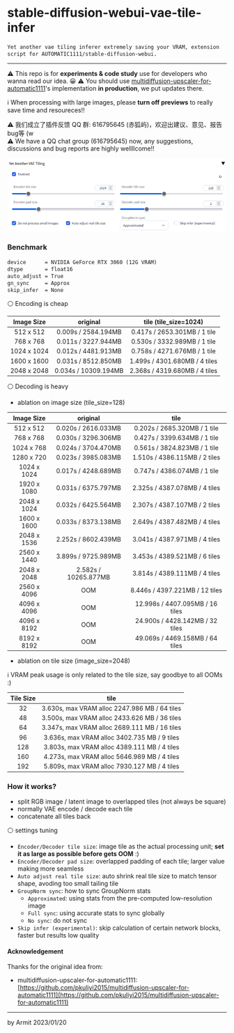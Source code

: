 # stable-diffusion-webui-vae-tile-infer

    Yet another vae tiling inferer extremely saving your VRAM, extension script for AUTOMATIC1111/stable-diffusion-webui.

----

⚠ This repo is for **experiments & code study** use for developers who wanna read our idea. 😀
⚠ You should use [multidiffusion-upscaler-for-automatic1111](https://github.com/pkuliyi2015/multidiffusion-upscaler-for-automatic1111)'s implementation **in production**, we put updates there.

ℹ When processing with large images, please **turn off previews** to really save time and resoureces!!

⚠ 我们成立了插件反馈 QQ 群: 616795645 (赤狐屿)，欢迎出建议、意见、报告bug等 (w  
⚠ We have a QQ chat group (616795645) now, any suggestions, discussions and bug reports are highly wellllcome!!  

![ui](img/ui.png)


### Benchmark

```
device      = NVIDIA GeForce RTX 3060 (12G VRAM)
dtype       = float16
auto_adjust = True
gn_sync     = Approx
skip_infer  = None
```

⚪ Encoding is cheap

| Image Size | original | tile (tile_size=1024) |
| :-: | :-: | :-: |
|  512 x 512  | 0.009s /  2584.194MB | 0.417s / 2653.301MB / 1 tile  |
|  768 x 768  | 0.011s /  3227.944MB | 0.530s / 3332.989MB / 1 tile  |
| 1024 x 1024 | 0.012s /  4481.913MB | 0.758s / 4271.676MB / 1 tile  |
| 1600 x 1600 | 0.031s /  8512.850MB | 1.499s / 4301.680MB / 4 tiles |
| 2048 x 2048 | 0.034s / 10309.194MB | 2.368s / 4319.680MB / 4 tiles |

⚪ Decoding is heavy

- ablation on image size (tile_size=128)

| Image Size | original | tile |
| :-: | :-: | :-: |
|  512 x 512  | 0.020s /  2616.033MB |  0.202s / 2685.320MB /  1 tile  |
|  768 x 768  | 0.030s /  3296.306MB |  0.427s / 3399.634MB /  1 tile  |
| 1024 x 768  | 0.024s /  3704.470MB |  0.561s / 3824.823MB /  1 tile  |
| 1280 x 720  | 0.023s /  3985.083MB |  1.510s / 4386.115MB /  2 tiles |
| 1024 x 1024 | 0.017s /  4248.689MB |  0.747s / 4386.074MB /  1 tile  |
| 1920 x 1080 | 0.031s /  6375.797MB |  2.325s / 4387.078MB /  4 tiles |
| 2048 x 1024 | 0.032s /  6425.564MB |  2.307s / 4387.107MB /  2 tiles |
| 1600 x 1600 | 0.033s /  8373.138MB |  2.649s / 4387.482MB /  4 tiles |
| 2048 x 1536 | 2.252s /  8602.439MB |  3.041s / 4387.971MB /  4 tiles |
| 2560 x 1440 | 3.899s /  9725.989MB |  3.453s / 4389.521MB /  6 tiles |
| 2048 x 2048 | 2.582s / 10265.877MB |  3.814s / 4389.111MB /  4 tiles |
| 2560 x 4096 |       OOM            |  8.446s / 4397.221MB / 12 tiles |
| 4096 x 4096 |       OOM            | 12.998s / 4407.095MB / 16 tiles |
| 4096 x 8192 |       OOM            | 24.900s / 4428.142MB / 32 tiles |
| 8192 x 8192 |       OOM            | 49.069s / 4469.158MB / 64 tiles |

- ablation on tile size (image_size=2048)

ℹ VRAM peak usage is only related to the tile size, say goodbye to all OOMs :)

| Tile Size | tile |
| :-: | :-: |
|  32 | 3.630s, max VRAM alloc 2247.986 MB / 64 tiles |
|  48 | 3.500s, max VRAM alloc 2433.626 MB / 36 tiles |
|  64 | 3.347s, max VRAM alloc 2689.111 MB / 16 tiles |
|  96 | 3.636s, max VRAM alloc 3402.735 MB /  9 tiles |
| 128 | 3.803s, max VRAM alloc 4389.111 MB /  4 tiles |
| 160 | 4.273s, max VRAM alloc 5646.989 MB /  4 tiles |
| 192 | 5.809s, max VRAM alloc 7930.127 MB /  4 tiles |


### How it works?

- split RGB image / latent image to overlapped tiles (not always be square)
- normally VAE encode / decode each tile
- concatenate all tiles back

⚪ settings tuning

- `Encoder/Decoder tile size`: image tile as the actual processing unit; **set it as large as possible before gets OOM** :)
- `Encoder/Decoder pad size`: overlapped padding of each tile; larger value making more seamless
- `Auto adjust real tile size`: auto shrink real tile size to match tensor shape, avoding too small tailing tile
- `GroupNorm sync`: how to sync GroupNorm stats
  - `Approximated`: using stats from the pre-computed low-resolution image
  - `Full sync`: using accurate stats to sync globally
  - `No sync`: do not sync
- `Skip infer (experimental)`: skip calculation of certain network blocks, faster but results low quality


#### Acknowledgement

Thanks for the original idea from:

- multidiffusion-upscaler-for-automatic1111: [https://github.com/pkuliyi2015/multidiffusion-upscaler-for-automatic1111](https://github.com/pkuliyi2015/multidiffusion-upscaler-for-automatic1111)

----
by Armit
2023/01/20 
